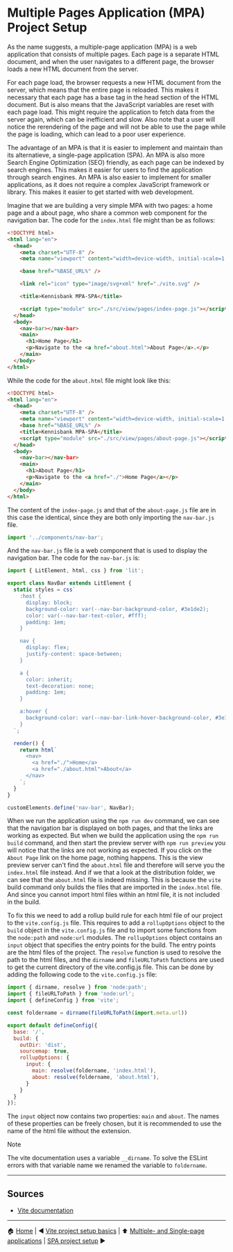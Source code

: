 # Multiple Pages Application (MPA) Project Setup

As the name suggests, a multiple-page application (MPA) is a web application that consists of multiple pages. Each page
is a separate HTML document, and when the user navigates to a different page, the browser loads a new HTML document from
the server.

For each page load, the browser requests a new HTML document from the server, which means that the entire page is
reloaded. This makes it necessary that each page has a base tag in the head section of the HTML document. But is also
means that the JavaScript variables are reset with each page load. This might require the application to fetch data from
the server again, which can be inefficient and slow. Also note that a user will notice the rerendering of the page and
will not be able to use the page while the page is loading, which can lead to a poor user experience.

The advantage of an MPA is that it is easier to implement and maintain than its alternatieve, a single-page application
(SPA). An MPA is also more Search Engine Optimization (SEO) friendly, as each page can be indexed by search engines.
This makes it easier for users to find the application through search engines. An MPA is also easier to implement for
smaller applications, as it does not require a complex JavaScript framework or library. This makes it easier to get
started with web development.

Imagine that we are building a very simple MPA with two pages: a home page and a about page, who share a common web
component for the navigation bar. The code for the `index.html` file might than be as follows:

```html
<!DOCTYPE html>
<html lang="en">
  <head>
    <meta charset="UTF-8" />
    <meta name="viewport" content="width=device-width, initial-scale=1.0" />

    <base href="%BASE_URL%" />

    <link rel="icon" type="image/svg+xml" href="./vite.svg" />

    <title>Kennisbank MPA-SPA</title>

    <script type="module" src="./src/view/pages/index-page.js"></script>
  </head>
  <body>
    <nav-bar></nav-bar>
    <main>
      <h1>Home Page</h1>
      <p>Navigate to the <a href="about.html">About Page</a>.</p>
    </main>
  </body>
</html>
```

While the code for the `about.html` file might look like this:

```html
<!DOCTYPE html>
<html lang="en">
  <head>
    <meta charset="UTF-8" />
    <meta name="viewport" content="width=device-width, initial-scale=1.0" />
    <base href="%BASE_URL%" />
    <title>Kennisbank MPA-SPA</title>
    <script type="module" src="./src/view/pages/about-page.js"></script>
  </head>
  <body>
    <nav-bar></nav-bar>
    <main>
      <h1>About Page</h1>
      <p>Navigate to the <a href="./">Home Page</a></p>
    </main>
  </body>
</html>
```

The content of the `index-page.js` and that of the `about-page.js` file are in this case the identical, since they are
both only importing the `nav-bar.js` file.

```javascript
import '../components/nav-bar';
```

And the `nav-bar.js` file is a web component that is used to display the navigation bar. The code for the `nav-bar.js`
is:

```javascript
import { LitElement, html, css } from 'lit';

export class NavBar extends LitElement {
  static styles = css`
    :host {
      display: block;
      background-color: var(--nav-bar-background-color, #3e1de2);
      color: var(--nav-bar-text-color, #fff);
      padding: 1em;
    }

    nav {
      display: flex;
      justify-content: space-between;
    }

    a {
      color: inherit;
      text-decoration: none;
      padding: 1em;
    }

    a:hover {
      background-color: var(--nav-bar-link-hover-background-color, #3e1de2);
    }
  `;

  render() {
    return html`
      <nav>
        <a href="./">Home</a>
        <a href="./about.html">About</a>
      </nav>
    `;
  }
}

customElements.define('nav-bar', NavBar);
```

When we run the application using the `npm run dev` command, we can see that the navigation bar is displayed on both pages, and that the links are working as expected.
But when we build the application using the `npm run build` command, and then start the preview server with `npm run preview` you will notice that the links are not working as expected.
If you click on the `About Page` link on the home page, nothing happens. This is the view preview server can't find the `about.html` file and therefore will serve you the `index.html` file instead.
And if we that a look at the distribution folder, we can see that the `about.html` file is indeed missing. This is because the `vite` build command only builds the files that are imported in the `index.html` file. And since you cannot import html files within an html file, it is not included in the build.

To fix this we need to add a rollup build rule for each html file of our project to the `vite.config.js` file.
This requires to add a `rollupOptions` object to the `build` object in the `vite.config.js` file and to import some functions from the `node:path` and `node:url` modules. The `rollupOptions` object contains an `input` object that specifies the entry points for the build. The entry points are the html files of the project. The `resolve` function is used to resolve the path to the html files, and the `dirname` and `fileURLToPath` functions are used to get the current directory of the vite.config.js file.
This can be done by adding the following code to the `vite.config.js` file:

```javascript
import { dirname, resolve } from 'node:path';
import { fileURLToPath } from 'node:url';
import { defineConfig } from 'vite';

const foldername = dirname(fileURLToPath(import.meta.url))

export default defineConfig({
  base: '/',
  build: {
    outDir: 'dist',
    sourcemap: true,
    rollupOptions: {
      input: {
        main: resolve(foldername, 'index.html'),
        about: resolve(foldername, 'about.html'),
      }
    }
  }
});
```

The `input` object now contains two properties: `main` and `about`. The names of these properties can be freely chosen, but it is recommended to use the name of the html file without the extension.

> [!NOTE]
>
> The vite documentation uses a variable `__dirname`. To solve the ESLint errors with that variable name we renamed the variable to `foldername`.

---

## Sources

- [Vite documentation](https://vite.dev/guide/build.html#multi-page-app)
---

:house: [Home](../README.md) | :arrow_backward: [Vite project setup basics](./vite-project-setup-basics.md) | :arrow_up:
[Multiple- and Single-page applications](./README.md) | [SPA project setup](./spa-project-setup.md) :arrow_forward:
```
